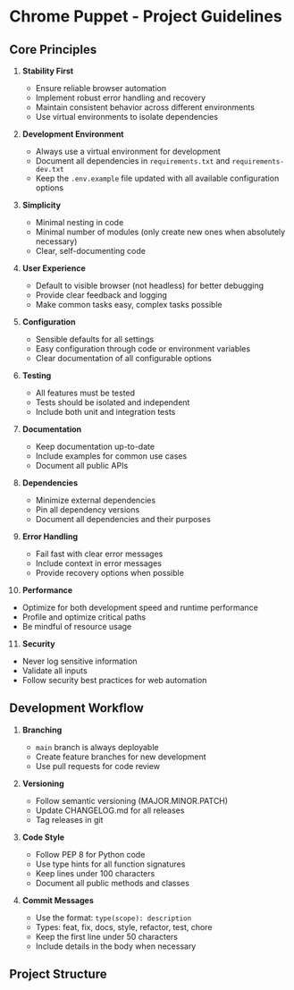 # Chrome Puppet - Project Guidelines

## Core Principles

1. **Stability First**
   - Ensure reliable browser automation
   - Implement robust error handling and recovery
   - Maintain consistent behavior across different environments
   - Use virtual environments to isolate dependencies

2. **Development Environment**
   - Always use a virtual environment for development
   - Document all dependencies in `requirements.txt` and `requirements-dev.txt`
   - Keep the `.env.example` file updated with all available configuration options

3. **Simplicity**
   - Minimal nesting in code
   - Minimal number of modules (only create new ones when absolutely necessary)
   - Clear, self-documenting code

4. **User Experience**
   - Default to visible browser (not headless) for better debugging
   - Provide clear feedback and logging
   - Make common tasks easy, complex tasks possible

5. **Configuration**
   - Sensible defaults for all settings
   - Easy configuration through code or environment variables
   - Clear documentation of all configurable options

6. **Testing**
   - All features must be tested
   - Tests should be isolated and independent
   - Include both unit and integration tests

7. **Documentation**
   - Keep documentation up-to-date
   - Include examples for common use cases
   - Document all public APIs

8. **Dependencies**
   - Minimize external dependencies
   - Pin all dependency versions
   - Document all dependencies and their purposes

9. **Error Handling**
   - Fail fast with clear error messages
   - Include context in error messages
   - Provide recovery options when possible

10. **Performance**
   - Optimize for both development speed and runtime performance
   - Profile and optimize critical paths
   - Be mindful of resource usage

11. **Security**
   - Never log sensitive information
   - Validate all inputs
   - Follow security best practices for web automation

## Development Workflow

1. **Branching**
   - `main` branch is always deployable
   - Create feature branches for new development
   - Use pull requests for code review

2. **Versioning**
   - Follow semantic versioning (MAJOR.MINOR.PATCH)
   - Update CHANGELOG.md for all releases
   - Tag releases in git

3. **Code Style**
   - Follow PEP 8 for Python code
   - Use type hints for all function signatures
   - Keep lines under 100 characters
   - Document all public methods and classes

4. **Commit Messages**
   - Use the format: `type(scope): description`
   - Types: feat, fix, docs, style, refactor, test, chore
   - Keep the first line under 50 characters
   - Include details in the body when necessary

## Project Structure
